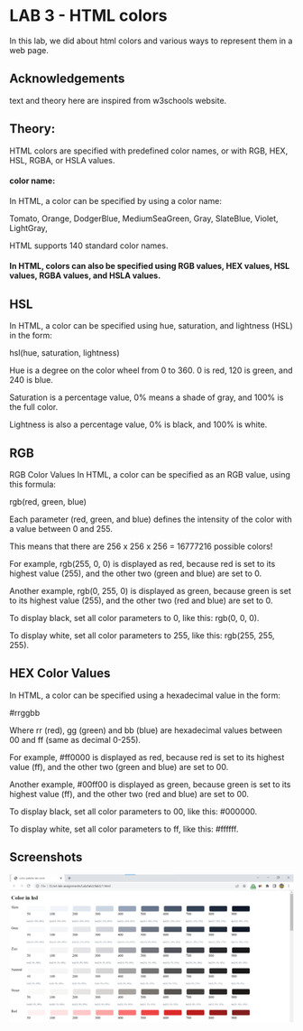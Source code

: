# LAB 3 - HTML colors

In this lab, we did about html colors and various ways to represent them in a web page.








## Acknowledgements

text and theory here are  inspired from w3schools website.


## Theory:

HTML colors are specified with predefined color names, or with RGB, HEX, HSL, RGBA, or HSLA values.

#### color name:
In HTML, a color can be specified by using a color name:

Tomato, 
Orange, 
DodgerBlue, 
MediumSeaGreen, 
Gray, 
SlateBlue, 
Violet, 
LightGray, 

HTML supports 140 standard color names.

#### In HTML, colors can also be specified using RGB values, HEX values, HSL values, RGBA values, and HSLA values.

## HSL
In HTML, a color can be specified using hue, saturation, and lightness (HSL) in the form:

hsl(hue, saturation, lightness)

Hue is a degree on the color wheel from 0 to 360. 0 is red, 120 is green, and 240 is blue.

Saturation is a percentage value, 0% means a shade of gray, and 100% is the full color.

Lightness is also a percentage value, 0% is black, and 100% is white.

## RGB 
RGB Color Values
In HTML, a color can be specified as an RGB value, using this formula:

rgb(red, green, blue)

Each parameter (red, green, and blue) defines the intensity of the color with a value between 0 and 255.

This means that there are 256 x 256 x 256 = 16777216 possible colors!

For example, rgb(255, 0, 0) is displayed as red, because red is set to its highest value (255), and the other two (green and blue) are set to 0.

Another example, rgb(0, 255, 0) is displayed as green, because green is set to its highest value (255), and the other two (red and blue) are set to 0.

To display black, set all color parameters to 0, like this: rgb(0, 0, 0).

To display white, set all color parameters to 255, like this: rgb(255, 255, 255).

## HEX Color Values
In HTML, a color can be specified using a hexadecimal value in the form:

#rrggbb

Where rr (red), gg (green) and bb (blue) are hexadecimal values between 00 and ff (same as decimal 0-255).

For example, #ff0000 is displayed as red, because red is set to its highest value (ff), and the other two (green and blue) are set to 00.

Another example, #00ff00 is displayed as green, because green is set to its highest value (ff), and the other two (red and blue) are set to 00.

To display black, set all color parameters to 00, like this: #000000.

To display white, set all color parameters to ff, like this: #ffffff.


## Screenshots

![App Screenshot](Screenshot.png)
